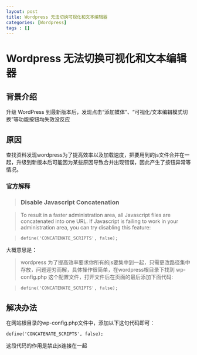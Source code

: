 ```yaml
---
layout: post
title: Wordpress 无法切换可视化和文本编辑器
categories: [Wordpress]
tags : []
---
```


# Wordpress 无法切换可视化和文本编辑器

## 背景介绍

升级 WordPress 到最新版本后，发现点击“添加媒体”、“可视化/文本编辑模式切换”等功能按钮均失效没反应


## 原因

查找资料发现wordpress为了提高效率以及加载速度，把要用到的js文件合并在一起，升级到新版本后可能因为某些原因导致合并出现错误，因此产生了按钮异常等情况。


### 官方解释

> ### Disable Javascript Concatenation

>To result in a faster administration area, all Javascript files are concatenated into one URL. If Javascript is failing to work in your administration area, you can try disabling this feature:

>`define('CONCATENATE_SCRIPTS', false);`

大概意思是：

>wordpress 为了提高效率要求你所有的js要集中到一起，只需更改路径集中存放，问题迎刃而解，具体操作很简单，在wordpress根目录下找到 wp-config.php 这个配置文件，打开文件后在页面的最后添加下面代码:

>`define('CONCATENATE_SCRIPTS', false);`


## 解决办法

在网站根目录的wp-config.php文件中，添加以下这句代码即可：

```
define('CONCATENATE_SCRIPTS', false);
```

这段代码的作用是禁止js连接在一起